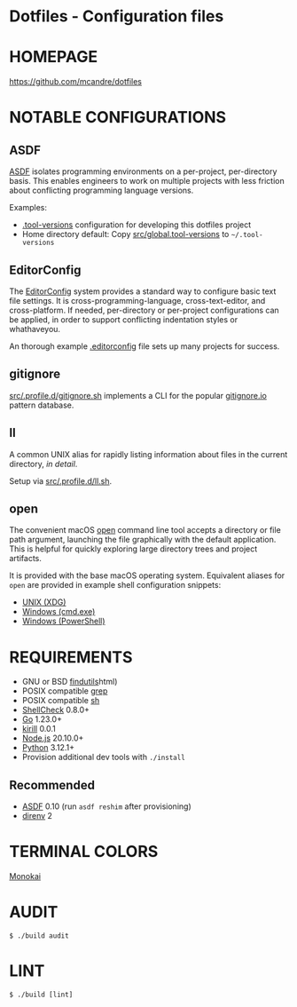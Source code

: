 # Dotfiles - Configuration files

# HOMEPAGE

https://github.com/mcandre/dotfiles

# NOTABLE CONFIGURATIONS

## ASDF

[ASDF](https://asdf-vm.com/) isolates programming environments on a per-project, per-directory basis. This enables engineers to work on multiple projects with less friction about conflicting programming language versions.

Examples:

* [.tool-versions](.tool-versions) configuration for developing this dotfiles project
* Home directory default: Copy [src/global.tool-versions](src/global.tool-versions) to `~/.tool-versions`

## EditorConfig

The [EditorConfig](https://editorconfig.org/) system provides a standard way to configure basic text file settings. It is cross-programming-language, cross-text-editor, and cross-platform. If needed, per-directory or per-project configurations can be applied, in order to support conflicting indentation styles or whathaveyou.

An thorough example [.editorconfig](.editorconfig) file sets up many projects for success.

## gitignore

[src/.profile.d/gitignore.sh](src/.profile.d/gitignore.sh) implements a CLI for the popular [gitignore.io](https://www.toptal.com/developers/gitignore) pattern database.

## ll

A common UNIX alias for rapidly listing information about files in the current directory, *in detail*.

Setup via [src/.profile.d/ll.sh](src/.profile.d/ll.sh).

## open

The convenient macOS [open](https://ss64.com/mac/open.html) command line tool accepts a directory or file path argument, launching the file graphically with the default application. This is helpful for quickly exploring large directory trees and project artifacts.

It is provided with the base macOS operating system. Equivalent aliases for `open` are provided in example shell configuration snippets:

* [UNIX (XDG)](src/.profile.d/open.x11.sh)
* [Windows (cmd.exe)](src/open.cmd)
* [Windows (PowerShell)](src/profile.ps1)

# REQUIREMENTS

* GNU or BSD [findutils](https://en.wikipedia.org/wiki/Find_(Unix))html)
* POSIX compatible [grep](https://pubs.opengroup.org/onlinepubs/9699919799/utilities/grep.html)
* POSIX compatible [sh](https://pubs.opengroup.org/onlinepubs/9699919799/utilities/sh.html)
* [ShellCheck](https://www.shellcheck.net/) 0.8.0+
* [Go](https://go.dev/) 1.23.0+
* [kirill](https://github.com/mcandre/kirill) 0.0.1
* [Node.js](https://nodejs.org/en/) 20.10.0+
* [Python](https://www.python.org/) 3.12.1+
* Provision additional dev tools with `./install`

## Recommended

* [ASDF](https://asdf-vm.com/) 0.10 (run `asdf reshim` after provisioning)
* [direnv](https://direnv.net/) 2

# TERMINAL COLORS

[Monokai](http://www.reddit.com/r/commandline/comments/1q4b90/is_there_a_monokai_port_for_nano/)

# AUDIT

```console
$ ./build audit
```

# LINT

```console
$ ./build [lint]
```
